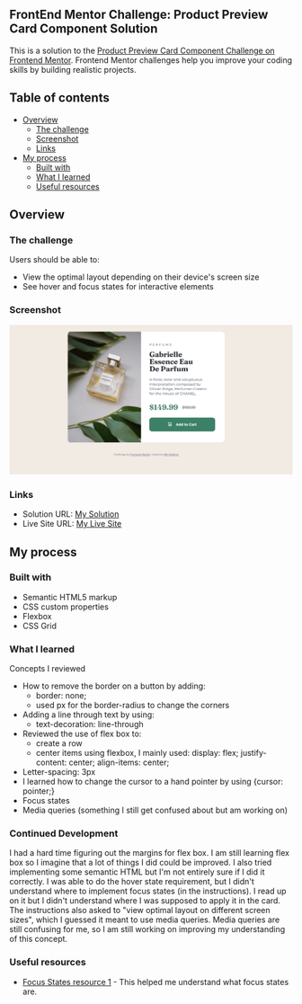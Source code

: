 ## FrontEnd Mentor Challenge: Product Preview Card Component Solution

This is a solution to the [Product Preview Card Component Challenge on Frontend Mentor](https://www.frontendmentor.io/challenges/product-preview-card-component-GO7UmttRfa). Frontend Mentor challenges help you improve your coding skills by building realistic projects. 

## Table of contents

- [Overview](#overview)
  - [The challenge](#the-challenge)
  - [Screenshot](#screenshot)
  - [Links](#links)
- [My process](#my-process)
  - [Built with](#built-with)
  - [What I learned](#what-i-learned)
  - [Useful resources](#useful-resources)


## Overview

### The challenge

Users should be able to:

- View the optimal layout depending on their device's screen size
- See hover and focus states for interactive elements

### Screenshot

![](./perfumeproduct.PNG)

### Links

- Solution URL: [My Solution](https://github.com/Mikerniker/Frontend-Mentor-Challenges/tree/main/Challenge2%20Product%20Preview%20Card)
- Live Site URL: [My Live Site](https://fementorproductperfumecomponent.netlify.app)

## My process

### Built with

- Semantic HTML5 markup
- CSS custom properties
- Flexbox
- CSS Grid

### What I learned

Concepts I reviewed
- How to remove the border on a button by adding:
  - border: none;
  - used px for the border-radius to change the corners
- Adding a line through text by using:
  - text-decoration: line-through
- Reviewed the use of flex box to:
  - create a row
  - center items using flexbox, I mainly used: display: flex; justify-content: center; align-items: center; 
- Letter-spacing: 3px
- I learned how to change the cursor to a hand pointer by using {cursor: pointer;}
- Focus states
- Media queries (something I still get confused about but am working on)

### Continued Development
I had a hard time figuring out the margins for flex box. I am still learning flex box so I imagine that a lot of things I did could be improved. I also tried implementing some semantic HTML but I'm not entirely sure if I did it correctly. I was able to do the hover state requirement, but I didn't understand where to implement focus states (in the instructions). I read up on it but I didn't understand where I was supposed to apply it in the card. The instructions also asked to "view optimal layout on different screen sizes", which I guessed it meant to use media queries. Media queries are still confusing for me, so I am still working on improving my understanding of this concept.

### Useful resources

- [Focus States resource 1](https://developer.mozilla.org/en-US/docs/Web/CSS/:focus#:~:text=The%20%3Afocus%20CSS%20pseudo%2Dclass,with%20the%20keyboard's%20Tab%20key.) - This helped me understand what focus states are.

